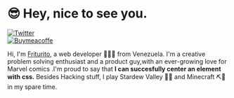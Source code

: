 # :sunglasses: Hey, nice to see you.
[![Twitter](https://img.shields.io/badge/Twitter-1DA1F2?style=for-the-badge&logo=twitter&logoColor=white)](https://twitter.com/intent/follow?screen_name=friturito)[  
![Buymeacoffe](https://img.shields.io/badge/Buymeacoffe-Donate-FFA500?style=for-the-badge&logo=buymeacoffee&logoColor=white)](https://friturito.com)


Hi, I'm [Friturito](https://www.friturito.com/), a web developer 👨🏻‍💻 from Venezuela. I'm a creative problem solving enthusiast and a product guy,with an ever-growing love for Marvel comics .I'm proud to say that **I can succesfully center an element with css.** Besides Hacking stuff, I play Stardew Valley 🧑‍🌾 and Minecraft ⛏💎 in my spare time. 